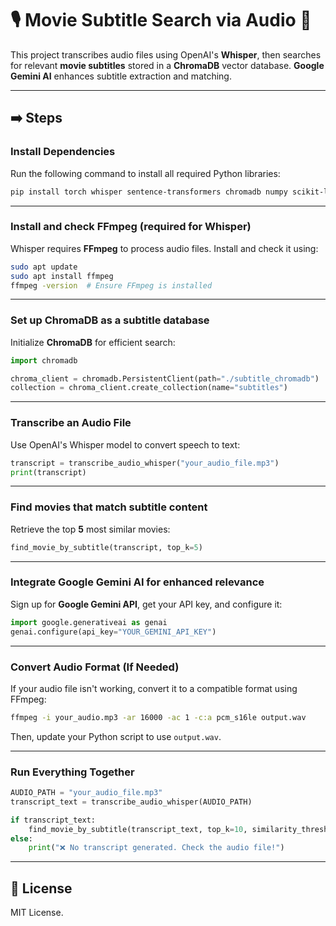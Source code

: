 # 🎙️ Movie Subtitle Search via Audio 🚀

This project transcribes audio files using OpenAI's **Whisper**, then searches for relevant **movie subtitles** stored in a **ChromaDB** vector database. **Google Gemini AI** enhances subtitle extraction and matching.

---

## ➡️  Steps 

### Install Dependencies
Run the following command to install all required Python libraries:

```sh
pip install torch whisper sentence-transformers chromadb numpy scikit-learn google-generativeai
```

---

### Install and check FFmpeg (required for Whisper)

Whisper requires **FFmpeg** to process audio files. Install and check it using:

```sh
sudo apt update
sudo apt install ffmpeg
ffmpeg -version  # Ensure FFmpeg is installed
```

---

### Set up ChromaDB as a subtitle database
Initialize **ChromaDB** for efficient search:

```python
import chromadb

chroma_client = chromadb.PersistentClient(path="./subtitle_chromadb")
collection = chroma_client.create_collection(name="subtitles")
```

---

### Transcribe an Audio File
Use OpenAI's Whisper model to convert speech to text:

```python
transcript = transcribe_audio_whisper("your_audio_file.mp3")
print(transcript)
```

---

###  Find movies that match subtitle content

Retrieve the top **5** most similar movies:

```python
find_movie_by_subtitle(transcript, top_k=5)
```

---

###  Integrate Google Gemini AI for enhanced relevance

Sign up for **Google Gemini API**, get your API key, and configure it:

```python
import google.generativeai as genai
genai.configure(api_key="YOUR_GEMINI_API_KEY")
```

---

###  Convert Audio Format (If Needed)

If your audio file isn't working, convert it to a compatible format using FFmpeg:

```sh
ffmpeg -i your_audio.mp3 -ar 16000 -ac 1 -c:a pcm_s16le output.wav
```
Then, update your Python script to use `output.wav`.

---

###  Run Everything Together

```python
AUDIO_PATH = "your_audio_file.mp3"
transcript_text = transcribe_audio_whisper(AUDIO_PATH)

if transcript_text:
    find_movie_by_subtitle(transcript_text, top_k=10, similarity_threshold=0.5)
else:
    print("❌ No transcript generated. Check the audio file!")
```



---

## 📜 License
MIT License.
